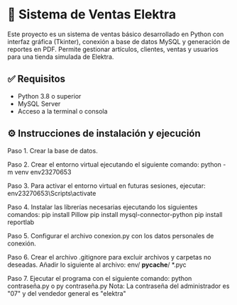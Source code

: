 # 📘 Sistema de Ventas Elektra

Este proyecto es un sistema de ventas básico desarrollado en Python con interfaz gráfica (Tkinter), conexión a base de datos MySQL y generación de reportes en PDF. Permite gestionar artículos, clientes, ventas y usuarios para una tienda simulada de Elektra.

## ✅ Requisitos

- Python 3.8 o superior
- MySQL Server
- Acceso a la terminal o consola

## ⚙️ Instrucciones de instalación y ejecución

Paso 1. Crear la base de datos.

Paso 2. Crear el entorno virtual ejecutando el siguiente comando: 
python -m venv env23270653

Paso 3. Para activar el entorno virtual en futuras sesiones, ejecutar: 
env23270653\Scripts\activate

Paso 4. Instalar las librerías necesarias ejecutando los siguientes comandos:
pip install Pillow
pip install mysql-connector-python
pip install reportlab

Paso 5. Configurar el archivo conexion.py con los datos personales de conexión.

Paso 6. Crear el archivo .gitignore para excluir archivos y carpetas no deseadas. Añadir lo siguiente al archivo:
env/
**pycache**/
\*.pyc

Paso 7. Ejecutar el programa con el siguiente comando: python contraseña.py o py contraseña.py
Nota: La contraseña del administrador es "07" y del vendedor general es "elektra"
